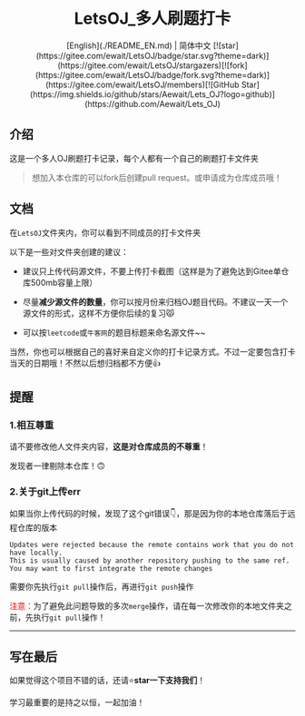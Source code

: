 

<h1 align="center">LetsOJ_多人刷题打卡</h1>


<div align="center">
[English](./README_EN.md) | 简体中文
[![star](https://gitee.com/ewait/LetsOJ/badge/star.svg?theme=dark)](https://gitee.com/ewait/LetsOJ/stargazers)[![fork](https://gitee.com/ewait/LetsOJ/badge/fork.svg?theme=dark)](https://gitee.com/ewait/LetsOJ/members)[![GitHub Star](https://img.shields.io/github/stars/Aewait/Lets_OJ?logo=github)](https://github.com/Aewait/Lets_OJ)

</div>


## 介绍

这是一个多人OJ刷题打卡记录，每个人都有一个自己的刷题打卡文件夹

> 想加入本仓库的可以fork后创建pull request。或申请成为仓库成员哦！

## 文档

在`LetsOJ`文件夹内，你可以看到不同成员的打卡文件夹

以下是一些对文件夹创建的建议：

* 建议只上传代码源文件，不要上传打卡截图（这样是为了避免达到Gitee单仓库500mb容量上限）

* 尽量**减少源文件的数量**，你可以按月份来归档OJ题目代码。不建议一天一个源文件的形式，这样不方便你后续的复习😾

* 可以按`leetcode`或`牛客网`的题目标题来命名源文件~~

当然，你也可以根据自己的喜好来自定义你的打卡记录方式。不过一定要包含打卡当天的日期哦！不然以后想归档都不方便👍

## 提醒

### 1.相互尊重

请不要修改他人文件夹内容，**这是对仓库成员的不尊重**！

发现者一律剔除本仓库！🙃

### 2.关于git上传err

如果当你上传代码的时候，发现了这个git错误👇，那是因为你的本地仓库落后于远程仓库的版本

~~~
Updates were rejected because the remote contains work that you do not have locally. 
This is usually caused by another repository pushing to the same ref. 
You may want to first integrate the remote changes
~~~

需要你先执行`git pull`操作后，再进行`git push`操作

<font color=Red>注意：</font>为了避免此问题导致的多次`merge`操作，请在每一次修改你的本地文件夹之前，先执行`git pull`操作！

-----

## 写在最后

如果觉得这个项目不错的话，还请⭐**star一下支持我们**！

学习最重要的是持之以恒，一起加油！